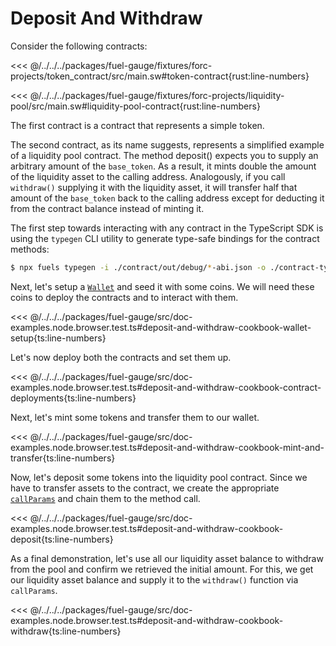 # Deposit And Withdraw

Consider the following contracts:

<<< @/../../../packages/fuel-gauge/fixtures/forc-projects/token_contract/src/main.sw#token-contract{rust:line-numbers}

<<< @/../../../packages/fuel-gauge/fixtures/forc-projects/liquidity-pool/src/main.sw#liquidity-pool-contract{rust:line-numbers}

The first contract is a contract that represents a simple token.

The second contract, as its name suggests, represents a simplified example of a liquidity pool contract. The method deposit() expects you to supply an arbitrary amount of the `base_token`. As a result, it mints double the amount of the liquidity asset to the calling address. Analogously, if you call `withdraw()` supplying it with the liquidity asset, it will transfer half that amount of the `base_token` back to the calling address except for deducting it from the contract balance instead of minting it.

The first step towards interacting with any contract in the TypeScript SDK is using the `typegen` CLI utility to generate type-safe bindings for the contract methods:

```sh
$ npx fuels typegen -i ./contract/out/debug/*-abi.json -o ./contract-types
```

Next, let's setup a [`Wallet`](../wallets/index.md) and seed it with some coins. We will need these coins to deploy the contracts and to interact with them.

<<< @/../../../packages/fuel-gauge/src/doc-examples.node.browser.test.ts#deposit-and-withdraw-cookbook-wallet-setup{ts:line-numbers}

Let's now deploy both the contracts and set them up.

<<< @/../../../packages/fuel-gauge/src/doc-examples.node.browser.test.ts#deposit-and-withdraw-cookbook-contract-deployments{ts:line-numbers}

Next, let's mint some tokens and transfer them to our wallet.

<<< @/../../../packages/fuel-gauge/src/doc-examples.node.browser.test.ts#deposit-and-withdraw-cookbook-mint-and-transfer{ts:line-numbers}

Now, let's deposit some tokens into the liquidity pool contract. Since we have to transfer assets to the contract, we create the appropriate [`callParams`](../contracts/call-parameters.md) and chain them to the method call.

<<< @/../../../packages/fuel-gauge/src/doc-examples.node.browser.test.ts#deposit-and-withdraw-cookbook-deposit{ts:line-numbers}

As a final demonstration, let's use all our liquidity asset balance to withdraw from the pool and confirm we retrieved the initial amount. For this, we get our liquidity asset balance and supply it to the `withdraw()` function via `callParams`.

<<< @/../../../packages/fuel-gauge/src/doc-examples.node.browser.test.ts#deposit-and-withdraw-cookbook-withdraw{ts:line-numbers}
